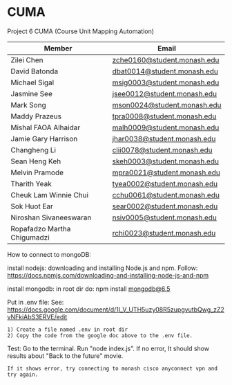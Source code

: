 # CUMA

Project 6 CUMA (Course Unit Mapping Automation)

| Member                      | Email                       |
| --------------------------- | --------------------------- |
| Zilei Chen                  | zche0160@student.monash.edu |
| David Batonda               | dbat0014@student.monash.edu |
| Michael Sigal               | msig0003@student.monash.edu |
| Jasmine See                 | jsee0012@student.monash.edu |
| Mark Song                   | mson0024@student.monash.edu |
| Maddy Prazeus               | tpra0008@student.monash.edu |
| Mishal FAOA Alhaidar        | malh0009@student.monash.edu |
| Jamie Gary Harrison         | jhar0038@student.monash.edu |
| Changheng Li                | clii0078@student.monash.edu |
| Sean Heng Keh               | skeh0003@student.monash.edu |
| Melvin Pramode              | mpra0021@student.monash.edu |
| Tharith Yeak                | tyea0002@student.monash.edu |
| Cheuk Lam Winnie Chui       | cchu0061@student.monash.edu |
| Sok Huot Ear                | sear0002@student.monash.edu |
| Niroshan Sivaneeswaran      | nsiv0005@student.monash.edu |
| Ropafadzo Martha Chigumadzi | rchi0023@student.monash.edu |

How to connect to mongoDB: 

install nodejs: 
    downloading and installing Node.js and npm. Follow:
    https://docs.npmjs.com/downloading-and-installing-node-js-and-npm

install mongodb: 
    in root dir do: 
    npm install mongodb@6.5

Put in .env file: 
    See: https://docs.google.com/document/d/1I_V_UTH5uzy08R5zupgvutbQwg_zZ2vNFkiAbS3ERVE/edit

    1) Create a file named .env in root dir
    2) Copy the code from the google doc above to the .env file.

Test: 
    Go to the terminal. Run "node index.js". If no error, It should show results about "Back to the future" movie. 

    If it shows error, try connecting to monash cisco anyconnect vpn and try again.







